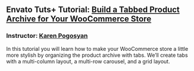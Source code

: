## Envato Tuts+ Tutorial: [Build a Tabbed Product Archive for Your WooCommerce Store](build-a-tabbed-product-archive-for-your-woocommerce-store)
### Instructor: [Karen Pogosyan](https://tutsplus.com/authors/karen-pogosyan)

In this tutorial you will learn how to make your WooCommerce store a little more stylish by organizing the product archive with tabs. We’ll create tabs with a multi-column layout, a multi-row carousel, and a grid layout.

